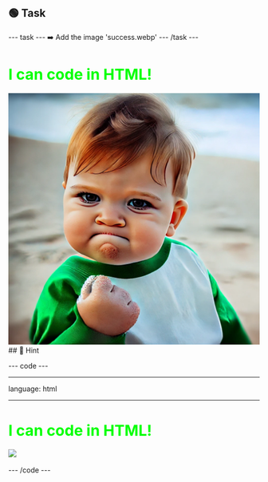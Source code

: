 <h2 class="c-project-heading--task">🟢 Task</h2>
--- task ---
➡️ Add the image 'success.webp'
--- /task ---

<h1 style="color: lime; 
          font-size: 30px;">
    I can code in HTML!
</h1>
<img src="images/success.webp"/>

<div class="c-project-callout c-project-callout--tip">
## 👀 Hint 

<div class="c-project-code">

--- code ---

---
language: html

---

<h1 style="color: lime; 
          font-size: 30px;">
    I can code in HTML!
</h1>
<img src="images/XXXXXXX.webp"/>

--- /code ---

</div>

